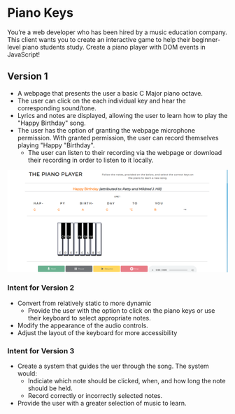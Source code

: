 # Piano Keys

You’re a web developer who has been hired by a music education company. This client wants you to create an interactive game to help their beginner-level piano students study. Create a piano player with DOM events in JavaScript!

## Version 1

- A webpage that presents the user a basic C Major piano octave. 
- The user can click on the each individual key and hear the corresponding sound/tone.
- Lyrics and notes are displayed, allowing the user to learn how to play the "Happy Birthday" song.
- The user has the option of granting the webpage microphone permission. With granted permission, the user can record themselves playing "Happy "Birthday". 
  - The user can listen to their recording via the webpage or download their recording in order to listen to it locally.  

![Screenshot of the Piano Keys Webpage](./pianoPlayer.png)

### Intent for Version 2

- Convert from relatively static to more dynamic
  - Provide the user with the option to click on the piano keys or use their keyboard to select appropriate notes. 
- Modify the appearance of the audio controls.
- Adjust the layout of the keyboard for more accessibility

### Intent for Version 3

- Create a system that guides the uer through the song. The system would:
  - Indiciate which note should be clicked, when, and how long the note should be held.
  - Record correctly or incorrectly selected notes.
- Provide the user with a greater selection of music to learn.
